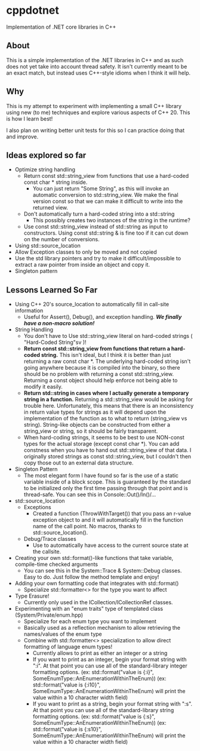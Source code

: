 # cppdotnet

Implementation of .NET core libraries in C++

## About

This is a simple implementation of the .NET libraries in C++ and as such does not yet take into account thread safety.  It isn't currently meant to be an exact match, but instead uses C++-style idioms when I think it will help.

## Why

This is my attempt to experiment with implementing a small C++ library
using new (to me) techniques and explore various aspects of C++ 20.  This is
how I learn best!

I also plan on writing better unit tests for this so I can practice doing that and improve.

## Ideas explored so far

* Optimize string handling
    * Return const std::string_view from functions that use a hard-coded const char * string inside.
        * You can just return "Some String", as this will invoke an automatic conversion
          to std::string_view.  We make the final version const so that we can make it difficult
          to write into the returned view.
    * Don't automatically turn a hard-coded string into a std::string
        * This possibly creates two instances of the string in the runtime?
    * Use const std::string_view instead of std::string as input to
      constructors.  Using const std::string & is fine too if it can cut down
      on the number of conversions.
* Using std::source_location
* Allow Exception classes to only be moved and not copied
* Use the std library pointers and try to make it difficult/impossible to extract a raw pointer from inside an object and copy it.
* Singleton pattern

## Lessons Learned So Far

* Using C++ 20's source_location to automatically fill in call-site information
    * Useful for Assert(), Debug(), and exception handling.  ***We finally have a non-macro solution!***
* String Handling
    * You don't have to Use std::string_view literal on hard-coded strings ( "Hard-Coded String"sv )!
    * **Return const std::string_view from functions that return a hard-coded string.**
      This isn't ideal, but I think it is better than just returning a raw
      const char *.  The underlying hard-coded string isn't going anywhere
      because it is compiled into the binary, so there should be no problem
      with returning a const std::string_view.  Returning a const object
      should help enforce not being able to modify it easily.
    * **Return std::string in cases where I actually generate a temporary
      string in a function.**
      Returning a std::string_view would be asking for trouble here.  Unfortunately, this means that there is an inconsistency
      in return value types for strings as it will depend upon the implementation
      of the function as to what to return (string_view vs string).
      String-like objects can be constructed from either a string_view or string, so it should be fairly transparent.
    * When hard-coding strings, it seems to be best to use NON-const types for the actual storage (except const char *).  You can add
      constness when you have to hand out std::string_view of that data.
      I originally stored strings as const std::string_view, but I couldn't then copy those out to an external
      data structure.
* Singleton Pattern
    * The most elegant form I have found so far is the use of a static variable inside of a block scope.
      This is guaranteed by the standard to be initialized only the first time passing through that point
      and is thread-safe.  You can see this in Console::Out()/In()/...
* std::source_location
    * Exceptions
        * Created a function (ThrowWithTarget()) that you pass an r-value exception object to and
          it will automatically fill in the function name of the call point.  No macros, thanks
          to std::source_location().
    * Debug/Trace classes
        * Use to automatically have access to the current source state at the callsite.
* Creating your own std::format()-like functions that take variable, compile-time checked arguments
    * You can see this in the System::Trace & System::Debug classes.  Easy to do.  Just follow the method template and enjoy!
* Adding your own formatting code that integrates with std::format()
    * Specialize std::formatter<> for the type you want to affect
* Type Erasure!
    * Currently only used in the ICollection/ICollectionRef classes.
* Experimenting with an "enum traits" type of templated class (System/Private/enum.hpp)
    * Specialize for each enum type you want to implement
    * Basically used as a reflection mechanism to allow retrieving the names/values of the enum type
    * Combine with std::formatter<> specialization to allow direct formatting of language enum types!
        * Currently allows to print as either an integer or a string
        * If you want to print as an integer, begin your format string with ":i".  At that point
          you can use all of the standard-library integer formatting options.
          (ex: std::format("value is {:i}", SomeEnumType::AnEnumerationWithinTheEnum))
          (ex: std::format("value is {:i10}", SomeEnumType::AnEnumerationWithinTheEnum) will print the value within a 10 character
          width field)
        * If you want to print as a string, begin your format string with ":s".  At that point
          you can use all of the standard-library string formatting options.
          (ex: std::format("value is {:s}", SomeEnumType::AnEnumerationWithinTheEnum))
          (ex: std::format("value is {:s10}", SomeEnumType::AnEnumerationWithinTheEnum) will print the value within a 10 character
          width field)